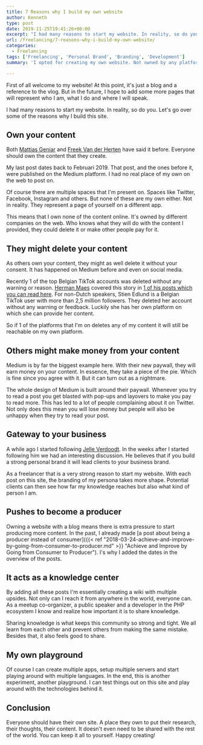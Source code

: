 ```yaml
---
title: 7 Reasons why I build my own website
author: Kenneth
type: post
date: 2019-11-25T19:41:26+00:00
excerpt: "I had many reasons to start my website. In reality, so do you. Let's go over some of the reasons why I build this site."
url: /freelancing/7-reasons-why-i-build-my-own-website/
categories:
  - Freelancing
tags: ['Freelancing', 'Personal Brand', 'Branding', 'Development']
summary: 'I opted for creating my own website. Not owned by any platform like Medium, dev.to. In this post I explain why I did this and why you should too.'

---
```

First of all welcome to my website! At this point, it's just a blog and a reference to the vlog. But in the future, I hope to add some more pages that will represent who I am, what I do and where I will speak.

I had many reasons to start my website. In reality, so do you. Let's go over some of the reasons why I build this site.

## Own your content

Both [Mattias Geniar](https://twitter.com/mattiasgeniar "Mattias Geniar Twitter") and [Freek Van der Herten](https://twitter.com/freekmurze "Freek Van der Herten Twitter") have said it before. Everyone should own the content that they create.

My last post dates back to Februari 2019. That post, and the ones before it, were published on the Medium platform. I had no real place of my own on the web to post on.

Of course there are multiple spaces that I'm present on. Spaces like Twitter, Facebook, Instagram and others. But none of these are my own either. Not in reality. They represent a page of yourself on a different app.

This means that I own none of the content online. It's owned by different companies on the web. Who knows what they will do with the content I provided, they could delete it or make other people pay for it.

## They might delete your content

As others own your content, they might as well delete it without your consent. It has happened on Medium before and even on social media.

Recently 1 of the top Belgian TikTok accounts was deleted without any warning or reason. [Herman Maes](https://twitter.com/Dailybits "Herman Maes Twitter") covered this story in [1 of his posts which you can read here](https://www.dailybits.be/item/social-media-own-media-strategie/ "Daily bits: Social Media Own Media Strategy"). For non-Dutch speakers, Stien Edlund is a Belgian TikTok user with more than 2,5 million followers. They deleted her account without any warning or feedback. Luckily she has her own platform on which she can provide her content.

So if 1 of the platforms that I'm on deletes any of my content it will still be reachable on my own platform.

## Others might make money from your content

Medium is by far the biggest example here. With their new paywall, they will earn money on your content. In essence, they take a piece of the pie. Which is fine since you agree with it. But it can turn out as a nightmare. 

The whole design of Medium is built around their paywall. Whenever you try to read a post you get blasted with pop-ups and layovers to make you pay to read more. This has led to a lot of people complaining about it on Twitter. Not only does this mean you will lose money but people will also be unhappy when they try to read your post.

## Gateway to your business

A while ago I started following [Jelle Verdoodt](https://twitter.com/JelleVerdoodt "Jelle Verdoodt Twitter"). In the weeks after I started following him we had an interesting discussion. He believes that if you build a strong personal brand it will lead clients to your business brand.

As a freelancer that is a very strong reason to start my website. With each post on this site, the branding of my persona takes more shape. Potential clients can then see how far my knowledge reaches but also what kind of person I am.

## Pushes to become a producer

Owning a website with a blog means there is extra pressure to start producing more content. In the past, I already made [a post about being a producer instead of consumer]({{< ref "2018-03-24-achieve-and-improve-by-going-from-consumer-to-producer.md" >}} "Achieve and Improve by Going from Consumer to Producer"). I's why I added the dates in the overview of the posts. 

## It acts as a knowledge center

By adding all these posts I'm essentially creating a wiki with multiple upsides. Not only can I reach it from anywhere in the world, everyone can. As a meetup co-organizer, a public speaker and a developer in the PHP ecosystem I know and realize how important it is to share knowledge.

Sharing knowledge is what keeps this community so strong and tight. We all learn from each other and prevent others from making the same mistake. Besides that, it also feels good to share.

## My own playground

Of course I can create multiple apps, setup multiple servers and start playing around with multiple languages. In the end, this is another experiment, another playground. I can test things out on this site and play around with the technologies behind it.

## Conclusion

Everyone should have their own site. A place they own to put their research, their thoughts, their content. It doesn't even need to be shared with the rest of the world. You can keep it all to yourself. Happy creating!